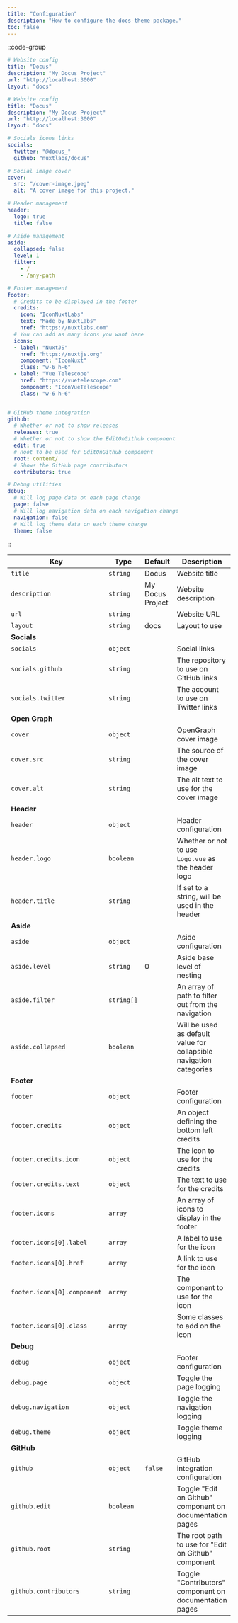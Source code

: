 ```yaml
---
title: "Configuration"
description: "How to configure the docs-theme package."
toc: false
---
```


::code-group

```yaml [Minimal _theme.yml]
# Website config
title: "Docus"
description: "My Docus Project"
url: "http://localhost:3000"
layout: "docs"
```

```yaml [Complete _theme.yml]
# Website config
title: "Docus"
description: "My Docus Project"
url: "http://localhost:3000"
layout: "docs"

# Socials icons links
socials:
  twitter: "@docus_"
  github: "nuxtlabs/docus"

# Social image cover
cover:
  src: "/cover-image.jpeg"
  alt: "A cover image for this project."

# Header management
header:
  logo: true
  title: false

# Aside management
aside:
  collapsed: false
  level: 1
  filter:
    - /
    - /any-path

# Footer management
footer:
  # Credits to be displayed in the footer
  credits:
    icon: "IconNuxtLabs"
    text: "Made by NuxtLabs"
    href: "https://nuxtlabs.com"
  # You can add as many icons you want here
  icons:
  - label: "NuxtJS"
    href: "https://nuxtjs.org"
    component: "IconNuxt"
    class: "w-6 h-6"
  - label: "Vue Telescope"
    href: "https://vuetelescope.com"
    component: "IconVueTelescope"
    class: "w-6 h-6"


# GitHub theme integration
github:
  # Whether or not to show releases
  releases: true
  # Whether or not to show the EditOnGithub component
  edit: true
  # Root to be used for EditOnGithub component
  root: content/
  # Shows the GitHub page contributors
  contributors: true

# Debug utilities
debug:
  # Will log page data on each page change
  page: false
  # Will log navigation data on each navigation change
  navigation: false
  # Will log theme data on each theme change
  theme: false
```

::

| **Key**                     | **Type**   | **Default**      | **Description**                                                     |
| --------------------------- | ---------- | ---------------- | ------------------------------------------------------------------- |
| `title`                     | `string`   | Docus            | Website title                                                       |
| `description`               | `string`   | My Docus Project | Website description                                                 |
| `url`                       | `string`   |                  | Website URL                                                         |
| `layout`                    | `string`   | docs             | Layout to use                                                       |
| **Socials**                 |            |                  |                                                                     |
| `socials`                   | `object`   |                  | Social links                                                        |
| `socials.github`            | `string`   |                  | The repository to use on GitHub links                               |
| `socials.twitter`           | `string`   |                  | The account to use on Twitter links                                 |
| **Open Graph**              |            |                  |                                                                     |
| `cover`                     | `object`   |                  | OpenGraph cover image                                               |
| `cover.src`                 | `string`   |                  | The source of the cover image                                       |
| `cover.alt`                 | `string`   |                  | The alt text to use for the cover image                             |
| **Header**                  |            |                  |                                                                     |
| `header`                    | `object`   |                  | Header configuration                                                |
| `header.logo`               | `boolean`  |                  | Whether or not to use `Logo.vue` as the header logo                 |
| `header.title`              | `string`   |                  | If set to a string, will be used in the header                      |
| **Aside**                   |            |                  |                                                                     |
| `aside`                     | `object`   |                  | Aside configuration                                                 |
| `aside.level`               | `string`   | 0                | Aside base level of nesting                                         |
| `aside.filter`              | `string[]` |                  | An array of path to filter out from the navigation                  |
| `aside.collapsed`           | `boolean`  |                  | Will be used as default value for collapsible navigation categories |
| **Footer**                  |            |                  |                                                                     |
| `footer`                    | `object`   |                  | Footer configuration                                                |
| `footer.credits`            | `object`   |                  | An object defining the bottom left credits                          |
| `footer.credits.icon`       | `object`   |                  | The icon to use for the credits                                     |
| `footer.credits.text`       | `object`   |                  | The text to use for the credits                                     |
| `footer.icons`              | `array`    |                  | An array of icons to display in the footer                          |
| `footer.icons[0].label`     | `array`    |                  | A label to use for the icon                                         |
| `footer.icons[0].href`      | `array`    |                  | A link to use for the icon                                          |
| `footer.icons[0].component` | `array`    |                  | The component to use for the icon                                   |
| `footer.icons[0].class`     | `array`    |                  | Some classes to add on the icon                                     |
| **Debug**                   |            |                  |                                                                     |
| `debug`                     | `object`   |                  | Footer configuration                                                |
| `debug.page`                | `object`   |                  | Toggle the page logging                                             |
| `debug.navigation`          | `object`   |                  | Toggle the navigation logging                                       |
| `debug.theme`               | `object`   |                  | Toggle theme logging                                                |
| **GitHub**                  |            |                  |                                                                     |
| `github`                    | `object`   | `false`          | GitHub integration configuration                                    |
| `github.edit`               | `boolean`  |                  | Toggle "Edit on Github" component on documentation pages            |
| `github.root`               | `string`   |                  | The root path to use for "Edit on Github" component                 |
| `github.contributors`       | `string`   |                  | Toggle "Contributors" component on documentation pages              |
